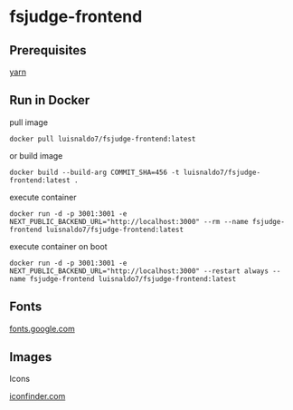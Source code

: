 # fsjudge-frontend

## Prerequisites

[yarn](https://yarnpkg.com/)

## Run in Docker

pull image

```
docker pull luisnaldo7/fsjudge-frontend:latest
```

or build image

```
docker build --build-arg COMMIT_SHA=456 -t luisnaldo7/fsjudge-frontend:latest .
```

execute container

```
docker run -d -p 3001:3001 -e NEXT_PUBLIC_BACKEND_URL="http://localhost:3000" --rm --name fsjudge-frontend luisnaldo7/fsjudge-frontend:latest
```

execute container on boot

```
docker run -d -p 3001:3001 -e NEXT_PUBLIC_BACKEND_URL="http://localhost:3000" --restart always --name fsjudge-frontend luisnaldo7/fsjudge-frontend:latest
```

## Fonts

[fonts.google.com](https://fonts.google.com/)

## Images

Icons

[iconfinder.com](https://www.iconfinder.com/)
